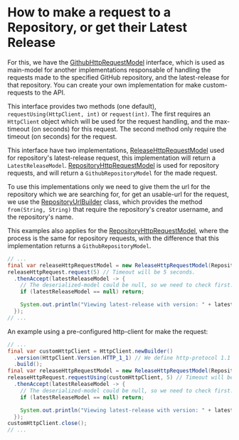 # How to make a request to a Repository, or get their Latest Release
For this, we have the [GithubHttpRequestModel](https://github.com/aivruu/repo-viewer/blob/recode/api/src/main/java/io/github/aivruu/repoviewer/api/http/GithubHttpRequestModel.java)
interface, which is used as main-model for another implementations responsable of handling the requests made to the specified GitHub repository,
and the latest-release for that repository. You can create your own implementation for make custom-requests to the API.

This interface provides two methods (one default), `requestUsing(HttpClient, int)` or `request(int)`. The first requires an `HttpClient` object
which will be used for the request handling, and the max-timeout (on seconds) for this request. The second method only require the timeout (on seconds) 
for the request.

This interface have two implementations, [ReleaseHttpRequestModel](https://github.com/aivruu/repo-viewer/blob/recode/implementation/src/main/java/io.github.aivruu.repoviewer/ReleaseHttpRequestModel.java)
used for repository's latest-release request, this implementation will return a `LatestReleaseModel`. [RepositoryHttpRequestModel](https://github.com/aivruu/repo-viewer/blob/recode/implementation/src/main/java/io.github.aivruu.repoviewer/RepositoryHttpRequestModel.java)
is used for repository requests, and will return a `GithubRepositoryModel` for the made request.

To use this implementations only we need to give them the url for the repository which we are searching for, for get an usable-url for the request,
we use the [RepositoryUrlBuilder](https://github.com/aivruu/repo-viewer/blob/recode/implementation/src/main/java/io.github.aivruu.repoviewer/RepositoryUrlBuilder.java)
class, which provides the method `from(String, String)` that require the repository's creator username, and the repository's name.

This examples also applies for the [RepositoryHttpRequestModel](https://github.com/aivruu/repo-viewer/blob/recode/implementation/src/main/java/io.github.aivruu.repoviewer/RepositoryHttpRequestModel.java),
where the process is the same for repository requests, with the difference that this implementation returns a `GithubRepositoryModel`.

```java
// ...
final var releaseHttpRequestModel = new ReleaseHttpRequestModel(RepositoryUrlBuilder.from("aivruu", "repo-viewer"));
releaseHttpRequest.request(5) // Timeout will be 5 seconds.
  .thenAccept(latestReleaseModel -> {
    // The deserialized-model could be null, so we need to check first.
    if (latestReleaseModel == null) return;

    System.out.println("Viewing latest-release with version: " + latestReleaseModel.version());
  });
// ...
```

An example using a pre-configured http-client for make the request:
```java
// ...
final var customHttpClient = HttpClient.newBuilder()
  .version(HttpClient.Version.HTTP_1_1) // We define http-protocol 1.1 to use.
  .build();
final var releaseHttpRequestModel = new ReleaseHttpRequestModel(RepositoryUrlBuilder.from("aivruu", "repo-viewer"));
releaseHttpRequest.requestUsing(customHttpClient, 5) // Timeout will be 5 seconds.
  .thenAccept(latestReleaseModel -> {
    // The deserialized-model could be null, so we need to check first.
    if (latestReleaseModel == null) return;

    System.out.println("Viewing latest-release with version: " + latestReleaseModel.version());
  });
customHttpClient.close();
// ...
```
